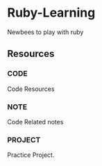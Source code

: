 # Ruby-Learning
Newbees to play with ruby

## Resources

### CODE

Code Resources

### NOTE

Code Related notes

### PROJECT

Practice Project.